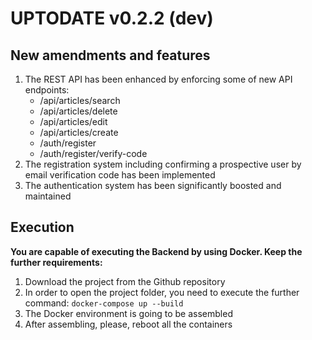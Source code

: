 # UPTODATE v0.2.2 (dev)

## New amendments and features

1. The REST API has been enhanced by enforcing some of new API endpoints:
   - /api/articles/search
   - /api/articles/delete
   - /api/articles/edit
   - /api/articles/create
   - /auth/register
   - /auth/register/verify-code
2. The registration system including confirming a prospective user by email verification code has been implemented
3. The authentication system has been significantly boosted and maintained

## Execution

**You are capable of executing the Backend by using Docker. Keep the further requirements:**
1. Download the project from the Github repository
2. In order to open the project folder, you need to execute the further command: `docker-compose up --build`
4. The Docker environment is going to be assembled
5. After assembling, please, reboot all the containers
